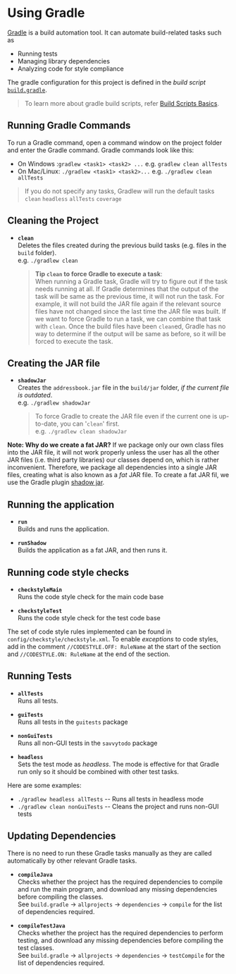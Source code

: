 # Using Gradle

[Gradle](https://gradle.org/) is a build automation tool. It can automate build-related tasks such as
* Running tests
* Managing library dependencies
* Analyzing code for style compliance

The gradle configuration for this project is defined in the _build script_  [`build.gradle`](../build.gradle).
> To learn more about gradle build scripts,
refer [Build Scripts Basics](https://docs.gradle.org/current/userguide/tutorial_using_tasks.html).

## Running Gradle Commands

To run a Gradle command, open a command window on the project folder and enter the Gradle command.
Gradle commands look like this:
* On Windows :`gradlew <task1> <task2> ...` e.g. `gradlew clean allTests`
* On Mac/Linux: `./gradlew <task1> <task2>...`  e.g. `./gradlew clean allTests`

> If you do not specify any tasks, Gradlew will run the default tasks `clean` `headless` `allTests` `coverage`

## Cleaning the Project

* **`clean`** <br>
  Deletes the files created during the previous build tasks (e.g. files in the `build` folder).<br>
  e.g. `./gradlew clean`

  >**Tip `clean` to force Gradle to execute a task**: <br>
  When running a Gradle task, Gradle will try to figure out if the task needs running at all.
  If Gradle determines that the output of the task will be same as the previous time, it will not run
  the task. For example, it will not build the JAR file again if the relevant source files have not changed
  since the last time the JAR file was built. If we want to force Gradle to run a task, we can combine
  that task with `clean`. Once the build files have been `clean`ed, Gradle has no way to determine if
  the output will be same as before, so it will be forced to execute the task.

## Creating the JAR file

* **`shadowJar`** <br>
  Creates the `addressbook.jar` file in the `build/jar` folder, _if the current file is outdated_.<br>
  e.g. `./gradlew shadowJar`

  > To force Gradle to create the JAR file even if the current one is up-to-date, you can '`clean`' first. <br>
    e.g. `./gradlew clean shadowJar`

**Note: Why do we create a fat JAR?**
If we package only our own class files into the JAR file, it will not work properly unless the user has all the other
  JAR files (i.e. third party libraries) our classes depend on, which is rather inconvenient.
  Therefore, we package all dependencies into a single JAR files, creating what is also known as a _fat_ JAR file.
  To create a fat JAR fil, we use the Gradle plugin [shadow jar](https://github.com/johnrengelman/shadow).

## Running the application

* **`run`** <br>
  Builds and runs the application.

* **`runShadow`** <br>
  Builds the application as a fat JAR, and then runs it.

## Running code style checks

* **`checkstyleMain`**<br>
  Runs the code style check for the main code base

* **`checkstyleTest`**<br>
  Runs the code style check for the test code base

The set of code style rules implemented can be found in `config/checkstyle/checkstyle.xml`.
To enable _exceptions_ to code styles, add in the comment `//CODESTYLE.OFF: RuleName` at the start of the section and  `//CODESTYLE.ON: RuleName` at the end of the section.

## Running Tests

* **`allTests`**<br>
  Runs all tests.

* **`guiTests`**<br>
  Runs all tests in the `guitests` package

* **`nonGuiTests`**<br>
  Runs all non-GUI tests in the `savvytodo` package

* **`headless`**<br>
  Sets the test mode as _headless_.
  The mode is effective for that Gradle run only so it should be combined with other test tasks.

Here are some examples:

* `./gradlew headless allTests` -- Runs all tests in headless mode
* `./gradlew clean nonGuiTests` -- Cleans the project and runs non-GUI tests


## Updating Dependencies

There is no need to run these Gradle tasks manually as they are called automatically by other
relevant Gradle tasks.

* **`compileJava`**<br>
 Checks whether the project has the required dependencies to compile and run the main program, and download
 any missing dependencies before compiling the classes.<br>
 See `build.gradle` -> `allprojects` -> `dependencies` -> `compile` for the list of dependencies required.

* **`compileTestJava`**<br>
  Checks whether the project has the required dependencies to perform testing, and download
  any missing dependencies before compiling the test classes.<br>
  See `build.gradle` -> `allprojects` -> `dependencies` -> `testCompile` for the list of
  dependencies required.
